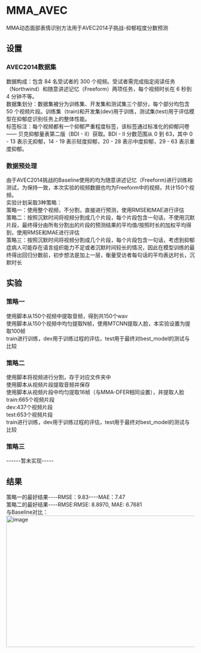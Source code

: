 # MMA_AVEC
MMA动态面部表情识别方法用于AVEC2014子挑战-抑郁程度分数预测
## 设置
### AVEC2014数据集
数据构成：包含 84 名受试者的 300 个视频。受试者需完成指定阅读任务（Northwind）和随意讲述记忆（Freeform）两项任务，每个视频时长在 6 秒到 4 分钟不等。<br>
数据集划分：数据集被分为训练集、开发集和测试集三个部分，每个部分均包含 50 个视频片段。训练集（train)和开发集(dev)用于训练，测试集(test)用于评估模型在抑郁症识别任务上的整体性能。<br>
标签标注：每个视频都有一个抑郁严重程度标签，该标签通过标准化的抑郁问卷 —— 贝克抑郁量表第二版（BDI - II）获取。BDI - II 分数范围从 0 到 63，其中 0 - 13 表示无抑郁，14 - 19 表示轻度抑郁，20 - 28 表示中度抑郁，29 - 63 表示重度抑郁。<br>
### 数据预处理
由于AVEC2014挑战的Baseline使用的均为随意讲述记忆（Freeform)进行训练和测试，为保持一致，本次实验的视频数据也均为Freeform中的视频，共计150个视频。<br>
实验计划采取3种策略：<br>
策略一：使用整个视频，不分割，直接进行预测，使用RMSE和MAE进行评估<br>
策略二：按照沉默时间将视频分割成几个片段，每个片段包含一句话，不使用沉默片段，最终得分由所有分割出的片段的预测结果的平均值/按照时长的加权平均得到，使用RMSE和MAE进行评估<br>
策略三：按照沉默时间将视频分割成几个片段，每个片段包含一句话，考虑到抑郁症病人可能存在语言组织能力不足或者沉默时间较长的情况，因此在模型训练的最终得出回归分数前，初步想法是加上一层，衡量受访者每句话的平均表达时长，沉默时长<br>
## 实验
### 策略一
使用脚本从150个视频中提取音频，得到共150个wav<br>
使用脚本从150个视频中均匀提取N帧，使用MTCNN提取人脸，本实验设置为提取100帧<br> 
train进行训练，dev用于训练过程的评估，test用于最终对best_model的测试与比较<br> 

### 策略二
使用脚本将视频进行分割，存于对应文件夹中<br> 
使用脚本从视频片段提取音频并保存<br> 
使用脚本从视频片段中均匀提取16帧（与MMA-DFER相同设置），并提取人脸<br> 
train:665个视频片段<br> 
dev:437个视频片段<br> 
test:653个视频片段<br> 
train进行训练，dev用于训练过程的评估，test用于最终对best_model的测试与比较<br> 
### 策略三
------暂未实现-----
## 结果
策略一的最好结果----RMSE：9.83----MAE：7.47<br> 
策略二的最好结果----RMSE:RMSE: 8.8970, MAE: 6.7681<br> 
与Baseline对比：<br> 
<img width="918" height="351" alt="image" src="https://github.com/user-attachments/assets/32c3c9fd-12be-43a0-812c-f4922eb178fd" />


